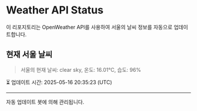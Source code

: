
# Weather API Status

이 리포지토리는 OpenWeather API를 사용하여 서울의 날씨 정보를 자동으로 업데이트합니다.

## 현재 서울 날씨
> 서울의 현재 날씨: clear sky, 온도: 16.01°C, 습도: 96%

⏳ 업데이트 시간: 2025-05-16 20:35:23 (UTC)

---
자동 업데이트 봇에 의해 관리됩니다.
